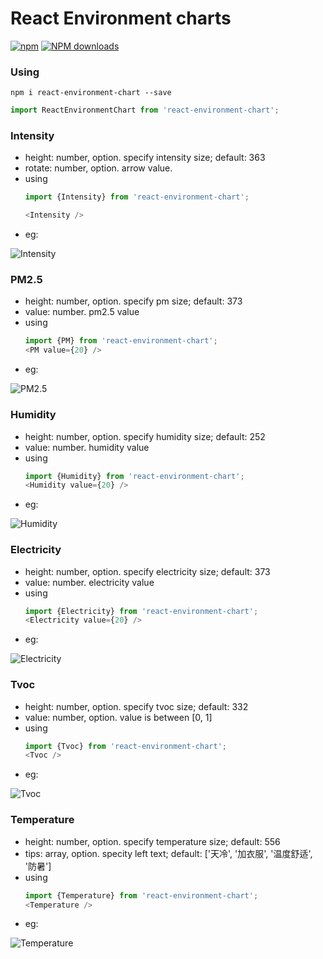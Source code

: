 # React Environment charts
[![npm](https://img.shields.io/npm/v/react-environment-chart.svg?maxAge=2592000?style=plastic)](https://www.npmjs.com/package/react-environment-chart)
[![NPM downloads](http://img.shields.io/npm/dm/react-environment-chart.svg?style=flat-plastic)](https://npmjs.org/package/react-environment-chart)

### Using

`npm i react-environment-chart --save`

```javascript
import ReactEnvironmentChart from 'react-environment-chart';
```

### Intensity
* height: number, option. specify intensity size; default: 363
* rotate: number, option. arrow value.
* using
  ```javascript
  import {Intensity} from 'react-environment-chart';

  <Intensity />
  ```
* eg:

![Intensity](https://static.oschina.net/uploads/img/201712/11114018_tLP3.png)

### PM2.5
* height: number, option. specify pm size; default: 373
* value: number. pm2.5 value
* using
  ```javascript
  import {PM} from 'react-environment-chart';
  <PM value={20} />
  ```
* eg:

![PM2.5](https://static.oschina.net/uploads/img/201712/11114042_Rfim.png)

### Humidity
* height: number, option. specify humidity size; default: 252
* value: number. humidity value
* using
  ```javascript
  import {Humidity} from 'react-environment-chart';
  <Humidity value={20} />
  ```
* eg:

![Humidity](https://static.oschina.net/uploads/img/201712/11114055_eaXk.png)

### Electricity
* height: number, option. specify electricity size; default: 373
* value: number. electricity value
* using
  ```javascript
  import {Electricity} from 'react-environment-chart';
  <Electricity value={20} />
  ```
* eg:

![Electricity](https://static.oschina.net/uploads/img/201712/11114115_WR0q.png)

### Tvoc
* height: number, option. specify tvoc size; default: 332
* value: number, option. value is between [0, 1]
* using
  ```javascript
  import {Tvoc} from 'react-environment-chart';
  <Tvoc />
  ```
* eg:

![Tvoc](https://static.oschina.net/uploads/img/201712/11114105_lkLW.png)

### Temperature
* height: number, option. specify temperature size; default: 556
* tips: array, option. specity left text; default: ['天冷', '加衣服', '温度舒适', '防暑']
* using
  ```javascript
  import {Temperature} from 'react-environment-chart';
  <Temperature />
  ```
* eg:

![Temperature](https://static.oschina.net/uploads/img/201712/11114124_PwLJ.png)